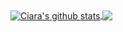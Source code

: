 <a href="https://github.com/anuraghazra/github-readme-stats">
  <img align="center" src="https://github-readme-stats.vercel.app/api?username=ciarafair&show_icons=true&include_all_commits=true&theme=transparent&hide_border=true" alt="Ciara's github stats" />
</a>
<a href="https://github.com/anuraghazra/github-readme-stats">
  <img align="center" src="https://github-readme-stats.vercel.app/api/top-langs/?username=ciarafair&layout=compact&theme=transparent&hide_border=true" />
</a>
